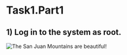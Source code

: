 # Task1.Part1 
## 1) Log in to the system as root. 
![The San Juan Mountains are beautiful!](/Pics/1.1 "San Juan Mountains")